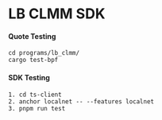 # LB CLMM SDK

#### Quote Testing

```
cd programs/lb_clmm/
cargo test-bpf
```

#### SDK Testing

```
1. cd ts-client
2. anchor localnet -- --features localnet
3. pnpm run test
```